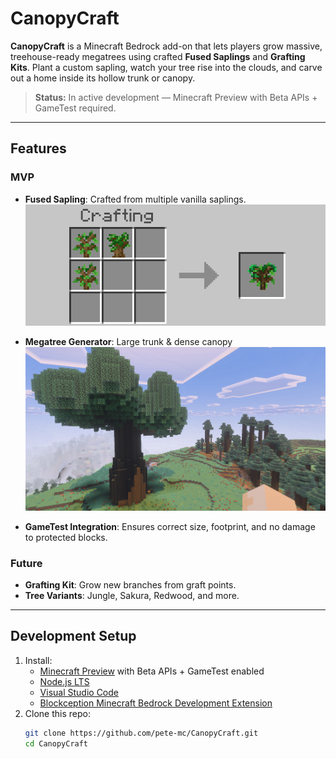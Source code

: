 # CanopyCraft

**CanopyCraft** is a Minecraft Bedrock add-on that lets players grow massive, treehouse-ready megatrees using crafted **Fused Saplings** and **Grafting Kits**. Plant a custom sapling, watch your tree rise into the clouds, and carve out a home inside its hollow trunk or canopy.

> **Status:** In active development — Minecraft Preview with Beta APIs + GameTest required.

---

## Features

### MVP
- **Fused Sapling**: Crafted from multiple vanilla saplings.
  ![](./Screenshots/Screenshot2.png)
- **Megatree Generator**: Large trunk & dense canopy
![](./Screenshots/Screenshot1.png)

- **GameTest Integration**: Ensures correct size, footprint, and no damage to protected blocks.

### Future
- **Grafting Kit**: Grow new branches from graft points.
- **Tree Variants**: Jungle, Sakura, Redwood, and more.

---

## Development Setup

1. Install:
   - [Minecraft Preview](https://www.minecraft.net/en-us/about-minecraft-preview) with Beta APIs + GameTest enabled
   - [Node.js LTS](https://nodejs.org/)
   - [Visual Studio Code](https://code.visualstudio.com/)
   - [Blockception Minecraft Bedrock Development Extension](https://marketplace.visualstudio.com/items?itemName=BlockceptionLtd.blockceptionvscodeminecraftbedrockdevelopmentextension)
2. Clone this repo:
   ```bash
   git clone https://github.com/pete-mc/CanopyCraft.git
   cd CanopyCraft
